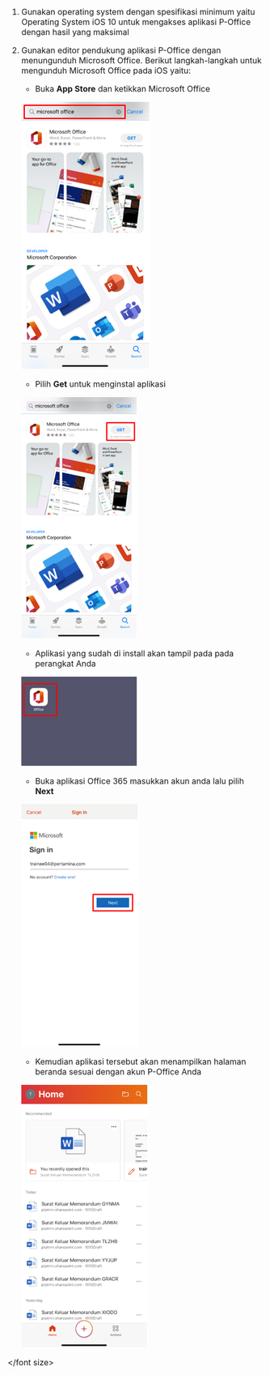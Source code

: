 <font size="3">

1. Gunakan operating system dengan spesifikasi minimum yaitu Operating System iOS 10 untuk mengakses aplikasi P-Office dengan hasil yang maksimal
2. Gunakan editor pendukung aplikasi P-Office dengan menungunduh Microsoft Office. Berikut langkah-langkah untuk mengunduh Microsoft Office pada iOS yaitu:

    * Buka **App Store** dan ketikkan Microsoft Office

    ![gambar](Spesifikasi/iOS/SP01.png)
    * Pilih **Get** untuk menginstal aplikasi

    ![gambar](Spesifikasi/iOS/SP02.png)
    * Aplikasi yang sudah di install akan tampil pada pada perangkat Anda

    ![gambar](Spesifikasi/iOS/SP03.png)
    * Buka aplikasi Office 365 masukkan akun anda lalu pilih **Next**
 
    ![gambar](Spesifikasi/iOS/SP04.png)
    * Kemudian aplikasi tersebut akan menampilkan halaman beranda sesuai dengan akun P-Office Anda

    ![gambar](Spesifikasi/iOS/SP05.png)

</font size>